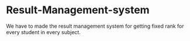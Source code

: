 # Result-Management-system
We have to made the result management system for getting fixed rank for every student in every subject.
